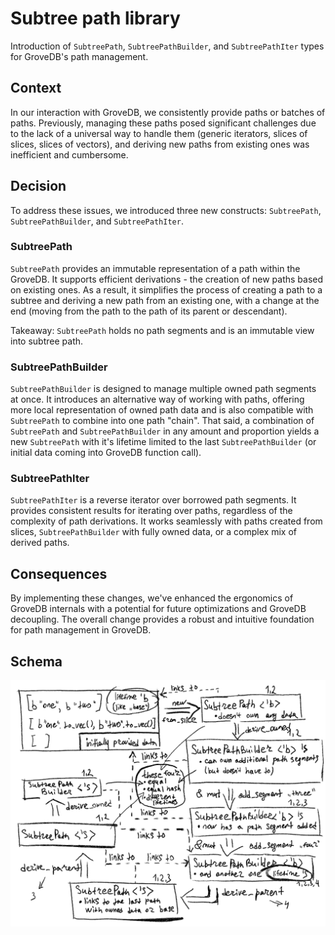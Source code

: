 # Subtree path library

Introduction of `SubtreePath`, `SubtreePathBuilder`, and `SubtreePathIter` types for GroveDB's path
management.

## Context
In our interaction with GroveDB, we consistently provide paths or batches of paths. Previously,
managing these paths posed significant challenges due to the lack of a universal way to handle them
(generic iterators, slices of slices, slices of vectors), and deriving new paths from existing ones
was inefficient and cumbersome.

## Decision
To address these issues, we introduced three new constructs: `SubtreePath`, `SubtreePathBuilder`,
and `SubtreePathIter`.

### SubtreePath
`SubtreePath` provides an immutable representation of a path within the GroveDB. It supports efficient
derivations - the creation of new paths based on existing ones. As a result, it simplifies the
process of creating a path to a subtree and deriving a new path from an existing one, with a change
at the end (moving from the path to the path of its parent or descendant).

Takeaway: `SubtreePath` holds no path segments and is an immutable view into subtree path.

### SubtreePathBuilder
`SubtreePathBuilder` is designed to manage multiple owned path segments at once. It introduces an
alternative way of working with paths, offering more local representation of owned path data and is
also compatible with `SubtreePath` to combine into one path "chain". That said, a combination of
`SubtreePath` and `SubtreePathBuilder` in any amount and proportion yields a new `SubtreePath` with
it's lifetime limited to the last `SubtreePathBuilder` (or initial data coming into GroveDB function
call).

### SubtreePathIter
`SubtreePathIter` is a reverse iterator over borrowed path segments. It provides consistent results
for iterating over paths, regardless of the complexity of path derivations. It works seamlessly with
paths created from slices, `SubtreePathBuilder` with fully owned data, or a complex mix of derived
paths.

## Consequences
By implementing these changes, we've enhanced the ergonomics of GroveDB internals with a potential
for future optimizations and GroveDB decoupling. The overall change provides a robust and intuitive
foundation for path management in GroveDB.

## Schema
![schema](path-schema.png)


